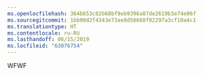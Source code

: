 ```yaml
---
ms.openlocfilehash: 364b653c82b68bf9eb9396a87de2619b3e74e06f
ms.sourcegitcommit: 1bb00d2f4343e73ae8d58668f02297a3cf10a4c1
ms.translationtype: HT
ms.contentlocale: ru-RU
ms.lasthandoff: 06/15/2019
ms.locfileid: "63876754"
---
```

<span data-ttu-id="20d88-101">WF</span><span class="sxs-lookup"><span data-stu-id="20d88-101">WF</span></span>
